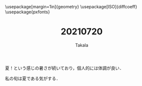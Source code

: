 ﻿---
title: 20210720
yesterday: 20210719
tomorrow: 20210721
days: 571
author: Takala
header-includes:
  - \usepackage[margin=1in]{geometry}
  - \usepackage[ISO]{diffcoeff}
  - \usepackage{pxfonts}
---


夏！という感じの暑さが続いており，個人的には体調が良い．


私の旬は夏である気がする．



